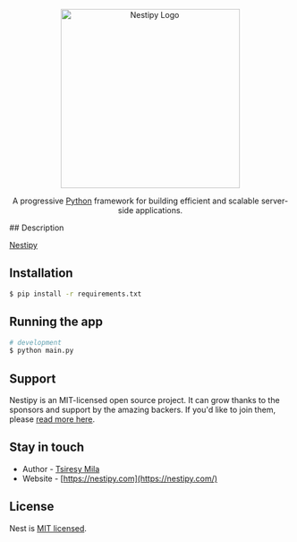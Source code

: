 <p align="center">
  <a href="http://nestipy.vercel.app" target="blank"><img src="https://raw.githubusercontent.com/nestipy/nestipy/release-v1/nestipy.png" width="320" alt="Nestipy Logo" /></a>
</p>

[circleci-image]: https://img.shields.io/circleci/build/github/nestjs/nest/master?token=abc123def456
[circleci-url]: https://circleci.com/gh/nestjs/nest

  <p align="center">A progressive <a href="http://python.org" target="_blank">Python</a> framework for building efficient and scalable server-side applications.</p>
## Description

[Nestipy](https://github.com/tsiresymila/nestipy) 

## Installation

```bash
$ pip install -r requirements.txt
```

## Running the app

```bash
# development
$ python main.py
```

## Support

Nestipy is an MIT-licensed open source project. It can grow thanks to the sponsors and support by the amazing backers. If you'd like to join them, please [read more here](https://docs.nestipy.com/support).

## Stay in touch

- Author - [Tsiresy Mila](https://tsiresymila.vercel.app.com)
- Website - [https://nestipy.com](https://nestipy.com/)

## License

Nest is [MIT licensed](LICENSE).